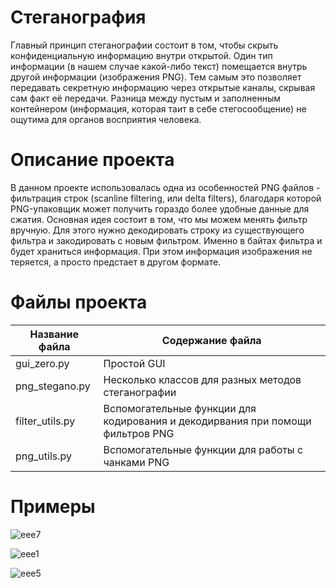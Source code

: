 # Стеганография
Главный принцип стеганографии состоит в том, чтобы скрыть конфиденциальную информацию внутри открытой. Один тип информации (в нашем случае какой-либо текст) помещается внутрь другой информации (изображения PNG). Тем самым это позволяет передавать секретную информацию через открытые каналы, скрывая сам факт её передачи. Разница между пустым и заполненным контейнером (информация, которая таит в себе стегосообщение) не ощутима для органов восприятия человека.

# Описание проекта
В данном проекте использовалась одна из особенностей PNG файлов - фильтрация строк (scanline filtering, или delta filters), благодаря которой PNG-упаковщик может получить гораздо более удобные данные для сжатия. Основная идея состоит в том, что мы можем менять фильтр вручную. Для этого нужно декодировать строку из существующего фильтра и закодировать с новым фильтром. Именно в байтах фильтра и будет храниться информация. При этом информация изображения не теряется, а просто предстает в другом формате.

# Файлы проекта
Название файла           | Содержание файла
-------------------------|----------------------
gui_zero.py              | Простой GUI
png_stegano.py           | Несколько классов для разных методов стеганографии
filter_utils.py          | Вспомогательные функции для кодирования и декодирвания при помощи фильтров PNG
png_utils.py             | Вспомогательные функции для работы с чанками PNG

# Примеры
![eee7](https://user-images.githubusercontent.com/17471115/34066036-152c6794-e21a-11e7-9b75-d9944900a441.jpg)

![eee1](https://user-images.githubusercontent.com/17471115/34066045-2d33fb40-e21a-11e7-8f15-fa72aa84f098.jpg)

![eee5](https://user-images.githubusercontent.com/17471115/34066037-16d838fc-e21a-11e7-88b1-139a62017fc5.jpg)
